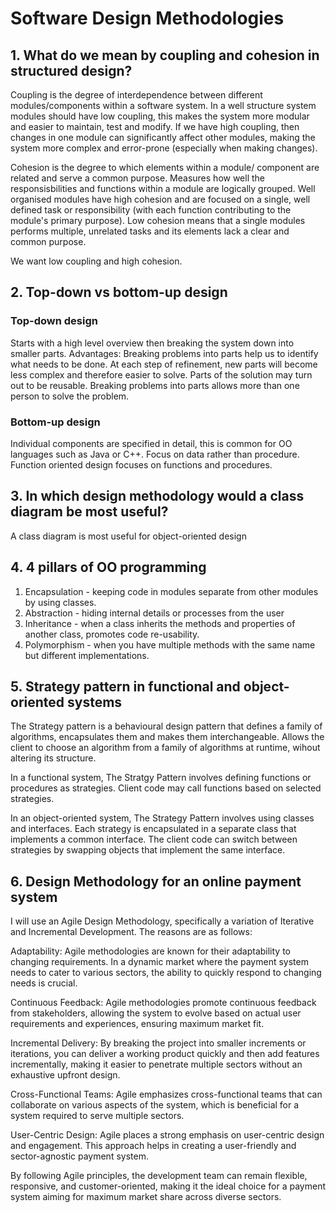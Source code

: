 
# Software Design Methodologies

## 1. What do we mean by coupling and cohesion in structured design?

Coupling is the degree of interdependence between different modules/components within a software system. In a well structure system modules should have low coupling, this makes the system more modular and easier to maintain, test and modify. If we have high coupling, then changes in one module can significantly affect other modules, making the system more complex and error-prone (especially when making changes).

Cohesion is the degree to which elements within a module/ component are related and serve a common purpose. Measures how well the responsisbilities and functions within a module are logically grouped. Well organised modules have high cohesion and are focused on a single, well defined task or responsibility (with each function contributing to the module's primary purpose). Low cohesion means that a single modules performs multiple, unrelated tasks and its elements lack a clear and common purpose.

We want low coupling and high cohesion.

## 2. Top-down vs bottom-up design

### Top-down design

Starts with a high level overview then breaking the system down into smaller parts.
Advantages:
Breaking problems into parts help us to identify what needs to be done.
At each step of refinement, new parts will become less complex and therefore easier to solve.
Parts of the solution may turn out to be reusable.
Breaking problems into parts allows more than one person to solve the problem.

### Bottom-up design

Individual components are specified in detail, this is common for OO languages such as Java or C++. Focus on data rather than procedure.
Function oriented design focuses on functions and procedures.


## 3. In which design methodology would a class diagram be most useful?

A class diagram is most useful for object-oriented design

## 4. 4 pillars of OO programming

1. Encapsulation - keeping code in modules separate from other modules by using classes.
2. Abstraction - hiding internal details or processes from the user
3. Inheritance - when a class inherits the methods and properties of another class, promotes code re-usability.
4. Polymorphism - when you have multiple methods with the same name but different implementations.

## 5. Strategy pattern in functional and object-oriented systems

The Strategy pattern is a behavioural design pattern that defines a family of algorithms, encapsulates them and makes them interchangeable. Allows the client  to choose an algorithm from a family of algorithms at runtime, wihout altering its structure.

In a functional system, The Stratgy Pattern involves defining functions or procedures as strategies. Client code may call functions based on selected strategies.

In an object-oriented system, The Strategy Pattern involves using classes and interfaces. Each strategy is encapsulated in a separate class that implements a common interface. The client code can switch between strategies by swapping objects that implement the same interface.

## 6. Design Methodology for an online payment system

I will use an Agile Design Methodology, specifically a variation of Iterative and Incremental Development. The reasons are as follows:

Adaptability: Agile methodologies are known for their adaptability to changing requirements. In a dynamic market where the payment system needs to cater to various sectors, the ability to quickly respond to changing needs is crucial.

Continuous Feedback: Agile methodologies promote continuous feedback from stakeholders, allowing the system to evolve based on actual user requirements and experiences, ensuring maximum market fit.

Incremental Delivery: By breaking the project into smaller increments or iterations, you can deliver a working product quickly and then add features incrementally, making it easier to penetrate multiple sectors without an exhaustive upfront design.

Cross-Functional Teams: Agile emphasizes cross-functional teams that can collaborate on various aspects of the system, which is beneficial for a system required to serve multiple sectors.

User-Centric Design: Agile places a strong emphasis on user-centric design and engagement. This approach helps in creating a user-friendly and sector-agnostic payment system.

By following Agile principles, the development team can remain flexible, responsive, and customer-oriented, making it the ideal choice for a payment system aiming for maximum market share across diverse sectors.